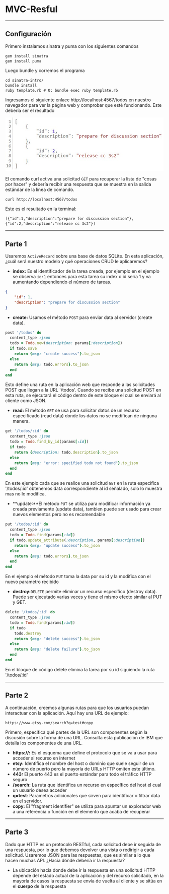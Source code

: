 # MVC-Resful
***
## Configuración
Primero instalamos sinatra y puma con los siguientes comandos
```Shell
gem install sinatra
gem install puma
```
Luego bundle y corremos el programa
```
cd sinatra-intro/
bundle install
ruby template.rb # O: bundle exec ruby template.rb
```
Ingresamos el siguiente enlace http://localhost:4567/todos en nuestro navegador para ver la página web y comprobar que esté funcionando. Este debería ser el resultado

![web](Imagenes/web.jpg)

El comando curl activa una solicitud `GET` para recuperar la lista de "cosas por hacer" y debería recibir una respuesta que se muestra en la salida estándar de la línea de comando.
```Shell
curl http://localhost:4567/todos
```
Este es el resultado en la terminal:
```Shell
[{"id":1,"description":"prepare for discussion section"},{"id":2,"description":"release cc 3s2"}]
```
***
## Parte 1
Usaremos `ActiveRecord` sobre una base de datos SQLite. En esta aplicación, ¿cuál será nuestro modelo y qué operaciones CRUD le aplicaremos?

- **index:** Es el identificador de la tarea creada, por ejemplo en el ejemplo se observa `id:1` entonces para esta tarea su index o id sería 1 y va aumentando dependiendo el número de tareas.
```json
{
    "id": 1,
    "description": "prepare for discussion section"
}
```
- **create:** Usamos el método `POST` para enviar data al servidor (create data).
```Ruby
post '/todos' do
  content_type :json
  todo = Todo.new(description: params[:description])
  if todo.save
    return {msg: "create success"}.to_json
  else
    return {msg: todo.errors}.to_json
  end
end
```
Esto define una ruta en la aplicación web que responde a las solicitudes POST que llegan a la URL '/todos'. Cuando se recibe una solicitud POST en esta ruta, se ejecutará el código dentro de este bloque el cual se enviará al cliente como JSON.

- **read:** El método `GET` se usa para solicitar datos de un recurso especificado (read data) donde los datos no se modifican de ninguna manera.
```Ruby
get '/todos/:id' do
  content_type :json
  todo = Todo.find_by_id(params[:id])
  if todo
    return {description: todo.description}.to_json
  else
    return {msg: "error: specified todo not found"}.to_json
  end
end
```
En este ejemplo cada que se realice una solicitud `GET` en la ruta específica '/todos/:id' obtenemos data correspondiente al id señalado, solo lo muestra mas no lo modifica.
- **update:**El método `PUT` se utiliza para modificar información ya creada previamente (update data), tambien puede ser usado para crear nuevos elementos pero no es recomendable
```Ruby
put '/todos/:id' do
  content_type :json
  todo = Todo.find(params[:id])
  if todo.update_attribute(:description, params[:description])
    return {msg: "update success"}.to_json
  else
    return {msg: todo.errors}.to_json
  end
end
```
En el ejemplo el método `PUT` toma la data por su id y la modifica con el nuevo parametro recibido
- **destroy:**`DELETE` permite eliminar un recurso específico (destroy data). Puede ser ejecutado varias veces y tiene el mismo efecto similar al PUT y GET.
```Ruby
delete '/todos/:id' do
  content_type :json
  todo = Todo.find(params[:id])
  if todo
    todo.destroy
    return {msg: "delete success"}.to_json
  else
    return {msg: "delete failure"}.to_json
  end
end
```
En el bloque de código delete elimina la tarea por su id siguiendo la ruta '/todos/:id'
***
## Parte 2
A continuación, creemos algunas rutas para que los usuarios puedan interactuar con la aplicación. Aquí hay una URL de ejemplo:
```
https://www.etsy.com/search?q=test#copy
```
Primero, especifica qué partes de la URL son componentes según la discusión sobre la forma de una URL. Consulta esta publicación de IBM que detalla los componentes de una URL.

- **https://:** Es el esquema que define el protocolo que se va a usar para acceder al recurso en internet
- **etsy:** Identifica el nombre del host o dominio que suele seguir de un número de puerto pero la mayoría de URLs HTTP omiten este último. 
- **443:** El puerto 443 es el puerto estándar para todo el tráfico HTTP seguro
- **/search:** La ruta que identifica un recurso en específico del host el cual un usuario desea acceder
- **q=test**: Parametros adicionales que sirven para identificar o filtrar data en el servidor.
- **copy:** El "fragment identifier" se utiliza para apuntar un explorador web a una referencia o función en el elemento que acaba de recuperar

***
## Parte 3
Dado que HTTP es un protocolo RESTful, cada solicitud debe ir seguida de una respuesta, por lo que debemos devolver una vista o redirigir a cada solicitud. Usaremos JSON para las respuestas, que es similar a lo que hacen muchas API. ¿Hacia dónde debería ir la respuesta?

- La ubicación hacia donde debe ir la respuesta en una solicitud HTTP depende del estado actual de la aplicación y del recurso solicitado, en la mayoría de casos la respuesta se envía de vuelta al cliente y se sitúa en el **cuerpo** de la respuesta


